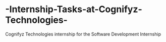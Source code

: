 # -Internship-Tasks-at-Cognifyz-Technologies-
Cognifyz Technologies  internship for the Software Development Internship 
